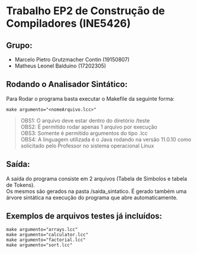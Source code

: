 # Trabalho EP2 de Construção de Compiladores (INE5426)

## Grupo:

- Marcelo Pietro Grutzmacher Contin (19150807)
- Matheus Leonel Balduino (17202305)

## Rodando o Analisador Sintático:

Para Rodar o programa basta executar o Makefile da seguinte forma:

```
make argumento="<nomeArquivo.lcc>"
```

> OBS1: O arquivo deve estar dentro do diretório /teste  
> OBS2: É permitido rodar apenas 1 arquivo por execução  
> OBS3: Somente é permitido argumentos do tipo .lcc  
> OBS4: A linguagem utilizada é o Java rodando na versão 11.0.10 como solicitado pelo Professor no sistema operacional Linux

## Saída:

A saída do programa consiste em 2 arquivos (Tabela de Simbolos e tabela de Tokens).  
Os mesmos são gerados na pasta /saida_sintatico.
É gerado também uma árvore sintática na execução do programa que abre automaticamente.

## Exemplos de arquivos testes já incluídos:

```
make argumento="arrays.lcc"
make argumento="calculator.lcc"
make argumento="factorial.lcc"
make argumento="sort.lcc"
```
